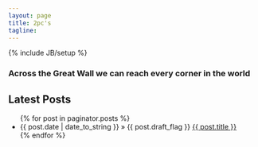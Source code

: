 ```yaml
---
layout: page
title: 2pc's
tagline: 
---
```

{% include JB/setup %}

###  Across the Great Wall we can reach every corner in the world 

## Latest Posts

<ul class="posts">
  {% for post in paginator.posts %} 
    <li><span>{{ post.date | date_to_string }}</span> &raquo; {{ post.draft_flag }} <a href="{{ BASE_PATH }}{{ post.url }}">{{ post.title }}</a></li>
  {% endfor %}
</ul>





